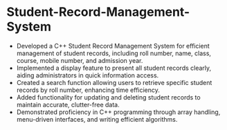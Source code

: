 # Student-Record-Management-System
<ul>
<li>Developed a C++ Student Record Management System for efficient management of student records, including roll number, name, class, course, mobile number, and admission year.</li>
<li>Implemented a display feature to present all student records clearly, aiding administrators in quick information access.</li>
<li>Created a search function allowing users to retrieve specific student records by roll number, enhancing time efficiency.</li>
<li>Added functionality for updating and deleting student records to maintain accurate, clutter-free data.</li>
<li>Demonstrated proficiency in C++ programming through array handling, menu-driven interfaces, and writing efficient algorithms.</li>
</ul>
